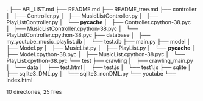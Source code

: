 .
├── API_LIST.md
├── README.md
├── README_tree.md
├── controller
│   ├── Controller.py
│   ├── MusicListController.py
│   ├── PlayListController.py
│   └── __pycache__
│       ├── Controller.cpython-38.pyc
│       ├── MusicListController.cpython-38.pyc
│       └── PlayListController.cpython-38.pyc
├── database
│   ├── my_youtube_music_playlist.db
│   └── test.db
├── main.py
├── model
│   ├── Model.py
│   ├── MusicList.py
│   ├── PlayList.py
│   └── __pycache__
│       ├── Model.cpython-38.pyc
│       ├── MusicList.cpython-38.pyc
│       └── PlayList.cpython-38.pyc
└── test
    ├── crawling
    │   ├── crawling_main.py
    │   └── data
    │       ├── test.html
    │       ├── test.js
    │       └── test1.js
    ├── sqlite
    │   ├── sqlite3_DML.py
    │   └── sqlite3_nonDML.py
    └── youtube
        └── index.html

10 directories, 25 files
